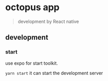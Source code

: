 # octopus app
> development by React native

## development
### start

use expo for start toolkit.

`yarn start` it can start the development server